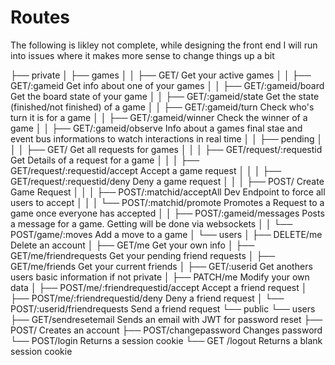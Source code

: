 # Routes
The following is likley not complete, while designing the front end I will run into issues where it makes more sense to change things up a bit

├── private
│   ├── games
│   │   ├── GET/                                Get your active games
│   │   ├── GET/:gameid                         Get info about one of your games
│   │   ├── GET/:gameid/board                   Get the board state of your game
│   │   ├── GET/:gameid/state                   Get the state (finished/not finished) of a game
│   │   ├── GET/:gameid/turn                    Check who's turn it is for a game
│   │   ├── GET/:gameid/winner                  Check the winner of a game
│   │   ├── GET/:gameid/observe                 Info about a games final stae and event bus informations to watch interactions in real time
│   │   ├── pending
│   │   │   ├── GET/                            Get all requests for games
│   │   │   ├── GET/request/:requestid          Get Details of a request for a game
│   │   │   ├── GET/request/:requestid/accept   Accept a game request
│   │   │   ├── GET/request/:requestid/deny     Deny a game request
│   │   │   ├── POST/                           Create Game Request
│   │   │   ├── POST/:matchid/acceptAll         Dev Endpoint to force all users to accept
│   │   │   └── POST/:matchid/promote           Promotes a Request to a game once everyone has accepted
│   │   ├── POST/:gameid/messages               Posts a message for a game. Getting will be done via websockets
│   │   └── POST/game/:moves                    Add a move to a game
│   └── users
│       ├── DELETE/me                           Delete an account
│       ├── GET/me                              Get your own info
│       ├── GET/me/friendrequests               Get your pending friend requests
│       ├── GET/me/friends                      Get your current friends
│       ├── GET/:userid                         Get anothers users basic information if not private
│       ├── PATCH/me                            Modify your own data
│       ├── POST/me/:friendrequestid/accept     Accept a friend request
│       ├── POST/me/:friendrequestid/deny       Deny a friend request
│       └── POST/:userid/friendrequests         Send a friend request
└── public
    └── users
        ├── GET/sendresetemail                  Sends an email with JWT for password reset
        ├── POST/                               Creates an account
        ├── POST/changepassword                 Changes password
        └── POST/login                          Returns a session cookie
        └── GET /logout                         Returns a blank session cookie   